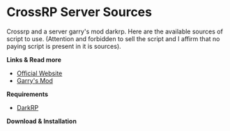 # CrossRP Server Sources

Crossrp and a server garry's mod darkrp. Here are the available sources of script to use. (Attention and forbidden to sell the script  and I affirm that no paying script is present in it is sources).

**Links & Read more**

- [Official Website](http://crossrp.mtxserv.fr)
- [Garry's Mod](https://gmod.facepunch.com/)

**Requirements**

- [DarkRP](https://github.com/FPtje/DarkRP)

**Download & Installation**

